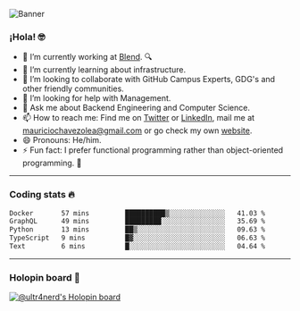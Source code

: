 ![Banner](banner.gif)
### ¡Hola! 🤓

- 🔭 I’m currently working at [Blend](https://blend.com/). 🔍
- 🌱 I’m currently learning about infrastructure.
- 👯 I’m looking to collaborate with GitHub Campus Experts, GDG's and other friendly communities.
- 🤔 I’m looking for help with Management.
- 💬 Ask me about Backend Engineering and Computer Science.
- 📫 How to reach me: Find me on [Twitter](https://twitter.com/ultr4nerd) or [LinkedIn](https://www.linkedin.com/in/ultr4nerd), mail me at [mauriciochavezolea@gmail.com](mailto:mauriciochavezolea@gmail.com) or go check my own [website](https://mauriciochavez.dev).
- 😄 Pronouns: He/him. 
- ⚡ Fun fact: I prefer functional programming rather than object-oriented programming. 🤭
---

### Coding stats 🔥

<!--START_SECTION:waka-->

```txt
Docker       57 mins         ██████████▒░░░░░░░░░░░░░░   41.03 %
GraphQL      49 mins         █████████░░░░░░░░░░░░░░░░   35.69 %
Python       13 mins         ██▒░░░░░░░░░░░░░░░░░░░░░░   09.63 %
TypeScript   9 mins          █▓░░░░░░░░░░░░░░░░░░░░░░░   06.63 %
Text         6 mins          █░░░░░░░░░░░░░░░░░░░░░░░░   04.64 %
```

<!--END_SECTION:waka-->

---

### Holopin board 🦖

[![@ultr4nerd's Holopin board](https://holopin.me/ultr4nerd)](https://holopin.io/@ultr4nerd)
